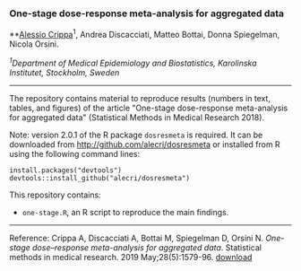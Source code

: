 ###  One-stage dose-response meta-analysis for aggregated data

**[Alessio Crippa](http://alecri.github.io)<sup>1</sup>, Andrea Discacciati, Matteo Bottai, Donna Spiegelman, Nicola Orsini.


_<sup>1</sup>Department of Medical Epidemiology and Biostatistics, Karolinska Institutet, Stockholm, Sweden_

---

The repository contains material to reproduce results (numbers in text, tables, and figures) of the article "One-stage dose-response meta-analysis for aggregated data" (Statistical Methods in Medical Research 2018).

Note: version 2.0.1 of the R package `dosresmeta` is required. It can be downloaded from http://github.com/alecri/dosresmeta or installed from R using the following command lines:

    install.packages("devtools")
    devtools::install_github("alecri/dosresmeta")

This repository contains:
- `one-stage.R`, an R script to reproduce the main findings.

---

Reference: Crippa A, Discacciati A, Bottai M, Spiegelman D, Orsini N. _One-stage dose–response meta-analysis for aggregated data_. Statistical methods in medical research. 2019 May;28(5):1579-96. [download](https://journals.sagepub.com/doi/full/10.1177/0962280218773122?url_ver=Z39.88-2003&rfr_id=ori%3Arid%3Acrossref.org&rfr_dat=cr_pub%3Dpubmed)
